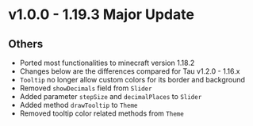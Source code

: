 # v1.0.0 - 1.19.3 Major Update
## Others
- Ported most functionalities to minecraft version 1.18.2
- Changes below are the differences compared for Tau v1.2.0 - 1.16.x
- `Tooltip` no longer allow custom colors for its border and background
- Removed `showDecimals` field from `Slider`
- Added parameter `stepSize` and `decimalPlaces` to `Slider`
- Added method `drawTooltip` to `Theme`
- Removed tooltip color related methods from `Theme`
